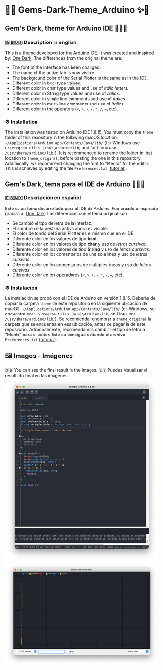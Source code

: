 # 💜✨ Gems-Dark-Theme_Arduino ✨💜

## Gem's Dark, theme for Arduino IDE 👨🏼‍💻
### 🇬🇧🇺🇸 Description in english
This is a theme developed for the Arduino IDE.
It was created and inspired by: [One Dark](https://github.com/konrad91/OneDarkArduino).
The differences from the original theme are:
- The font of the interface has been changed.
- The name of the active tab is now visible.
- The background color of the Serial Plotter is the same as in the IDE.
- Different color in bool type values.
- Different color in char type values and use of *italic letters*.
- Different color in String type values and use of *italics*.
- Different color in single line comments and use of *italics*.
- Different color in multi-line comments and use of *italics*.
- Different color in the operators (`<`, `>`, `+`, `-`, `*`, `/`, `=`, etc).

### ⚙️ Installation
The installation was tested on Arduino IDE 1.8.15. You must copy the `theme` folder of this repository in the following macOS location: `~/Applications/Arduino.app/Contents/Java/lib/` (for Windows use `C:\Program Files (x86)\Arduino\lib`; and for Linux use `/usr/share/arduino/lib/`). It is recommended to rename the folder in that location to `theme_original`, before pasting the one in this repository.
Additionally, we recommend changing the font to "Menlo" for the editor. This is achieved by editing the file `Preferences.txt` ([tutorial](https://support.arduino.cc/hc/en-us/articles/4402771781522-How-to-change-IDE-text-font-settings)).


## Gem's Dark, tema para el IDE de Arduino 👨🏼‍💻
### 🇪🇸🇲🇽 Descripción en español
Este es un tema desarrollado para el IDE de Arduino.
Fue creado e inspirado gracias a: [One Dark](https://github.com/konrad91/OneDarkArduino).
Las diferencias con el tema original son:
- Se cambió el tipo de letra de la interfaz.
- El nombre de la pestaña activa ahora es visible.
- El color de fondo del Serial Plotter es el mismo que en el IDE.
- Diferente color en los valores de tipo **bool**.
- Diferente color en los valores de tipo **char** y uso de *letras cursivas*.
- Diferente color en los valores de tipo **String** y uso de *letras cursivas*.
- Diferente color en los comentarios de una sola línea y uso de *letras cursivas*.
- Diferente color en los comentarios de múltiples líneas y uso de *letras cursivas*.
- Diferente color en los operadores (`<`, `>`, `+`, `-`, `*`, `/`, `=`, etc).

### ⚙️ Instalación
La instalación se probó con el IDE de Arduino en versión 1.8.15. Deberás de copiar la carpeta `theme` de este repositorio en la siguiente ubicación de macOS: `~/Applications/Arduino.app/Contents/Java/lib/` (en Windows, se encuentra en: `C:\Program Files (x86)\Arduino\lib`; en Linux en: `/usr/share/arduino/lib/`). Se recomienda renombrar a `theme_original` la carpeta que se encuentra en esa ubicación, antes de pegar la de este repositorio.
Adicionalmente, recomendamos cambiar el tipo de letra a "Menlo" para el editor. Esto se consigue editando el archivo `Preferences.txt` ([tutorial](https://support.arduino.cc/hc/en-us/articles/4402771781522-How-to-change-IDE-text-font-settings)).


## 🖼 Images - Imágenes
🇬🇧 You can see the final result in the images.
🇪🇸 Puedes visualizar el resultado final en las imágenes.
![IDE](https://raw.githubusercontent.com/GeraDNG/Gems-Dark-Theme_Arduino/main/IDE.png "IDE")
![Serial Plotter](https://raw.githubusercontent.com/GeraDNG/Gems-Dark-Theme_Arduino/main//SerialPlotter.png "Serial Plotter")
